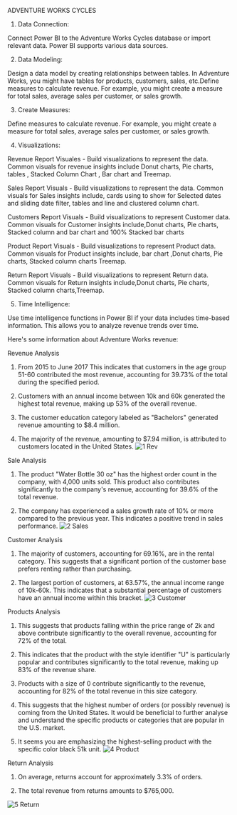 ADVENTURE WORKS CYCLES

1) Data Connection:

Connect Power BI to the Adventure Works Cycles database or import relevant data. Power BI supports various data sources.

2) Data Modeling:

Design a data model by creating relationships between tables. In Adventure Works, you might have tables for products,
customers, sales, etc.Define measures to calculate revenue. For example, you might create a measure for total sales, 
average sales per customer, or sales growth.

3) Create Measures:

Define measures to calculate revenue. For example, you might create a measure for total sales, average sales per customer, or sales growth.


4) Visualizations:

 Revenue Report Visuales - Build visualizations to represent the data. Common visuals for revenue insights include Donut charts, Pie charts, tables , Stacked Column Chart , Bar chart  and Treemap.

 Sales Report Visuals - Build visualizations to represent the data. Common visuals for Sales insights include, cards using to show for Selected dates and sliding date filter, tables and line and clustered column chart.

Customers Report Visuals - Build visualizations to represent Customer data. Common visuals for Customer insights include,Donut charts, Pie charts, Stacked column and bar chart and 100% Stacked bar charts

Product Report Visuals - Build visualizations to represent Product data. Common visuals for Product insights include, bar chart ,Donut charts, Pie charts, Stacked column charts Treemap.

Return Report Visuals - Build visualizations to represent Return data. Common visuals for Return insights include,Donut charts, Pie charts, Stacked column charts,Treemap.

5) Time Intelligence:

Use time intelligence functions in Power BI if your data includes time-based information. This allows you to analyze revenue trends over time.

Here's some information about Adventure Works revenue: 

Revenue Analysis
1.	From 2015 to June 2017 This indicates that customers in the age group 51-60 contributed the most revenue, accounting for 39.73% of the total during the specified period.
	
2.	Customers with an annual income between 10k and 60k generated the highest total revenue, making up 53% of the overall revenue.
	
3.	The customer education category labeled as "Bachelors" generated revenue amounting to $8.4 million.
	
4.	The majority of the revenue, amounting to $7.94 million, is attributed to customers located in the United States.
   ![1 Rev](https://github.com/Artofnew/Adventure-Work/assets/139541578/3a5e6eb0-8775-49fd-87d4-155ee8384a2c)

   

   Sale Analysis
   
1.	The product "Water Bottle 30 oz" has the highest order count in the company, with 4,000 units sold. This product also contributes significantly to the company's revenue, accounting for 39.6% of the total revenue.
   
2.	The company has experienced a sales growth rate of 10% or more compared to the previous year. This indicates a positive trend in sales performance.
   ![2 Sales](https://github.com/Artofnew/Adventure-Work/assets/139541578/ca38ae99-d069-4e99-b0e2-c8295d0dc253)

   Customer Analysis
   
1.	The majority of customers, accounting for 69.16%, are in the rental category. This suggests that a significant portion of the customer base prefers renting rather than purchasing.
   
2.	The largest portion of customers, at 63.57%, the annual income range of 10k-60k. This indicates that a substantial percentage of customers have an annual income within this bracket.
   ![3 Customer](https://github.com/Artofnew/Adventure-Work/assets/139541578/56c3a622-fd01-4b7d-a358-c58ce2f7f427)

   Products Analysis
   
1.	This suggests that products falling within the price range of 2k and above contribute significantly to the overall revenue, accounting for 72% of the total.
   
2.	This indicates that the product with the style identifier "U" is particularly popular and contributes significantly to the total revenue, making up 83% of the revenue share.

3.	Products with a size of 0 contribute significantly to the revenue, accounting for 82% of the total revenue in this size category.

4.	This suggests that the highest number of orders (or possibly revenue) is coming from the United States. It would be beneficial to further analyse and understand the specific products or categories that are popular in the U.S. market.

5.	It seems you are emphasizing the highest-selling product with the specific color black 51k unit.
   ![4 Product](https://github.com/Artofnew/Adventure-Work/assets/139541578/1492cdc4-d9b5-44f2-9d0e-ca1d3b1e3ebe)

   Return Analysis
   
1.	On average, returns account for approximately 3.3% of orders.

2.	The total revenue from returns amounts to $765,000.
   
![5 Return](https://github.com/Artofnew/Adventure-Work/assets/139541578/91d7c31e-bffb-402b-a8c3-59104841b603)




















